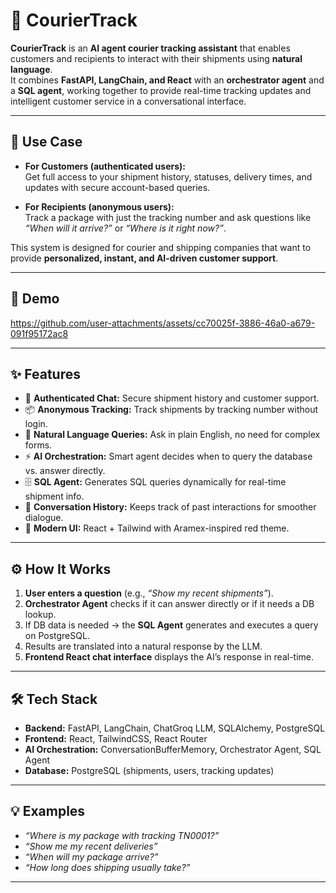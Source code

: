 # 🚚 CourierTrack

**CourierTrack** is an **AI agent courier tracking assistant** that enables customers and recipients to interact with their shipments using **natural language**.  
It combines **FastAPI, LangChain, and React** with an **orchestrator agent** and a **SQL agent**, working together to provide real-time tracking updates and intelligent customer service in a conversational interface.

---

## 🎯 Use Case 

- **For Customers (authenticated users):**  
  Get full access to your shipment history, statuses, delivery times, and updates with secure account-based queries.

- **For Recipients (anonymous users):**  
  Track a package with just the tracking number and ask questions like *“When will it arrive?”* or *“Where is it right now?”*.

This system is designed for courier and shipping companies that want to provide **personalized, instant, and AI-driven customer support**.

---

## 🎥 Demo

https://github.com/user-attachments/assets/cc70025f-3886-46a0-a679-091f95172ac8


---

## ✨ Features

- 🔐 **Authenticated Chat:** Secure shipment history and customer support.  
- 📦 **Anonymous Tracking:** Track shipments by tracking number without login.  
- 💬 **Natural Language Queries:** Ask in plain English, no need for complex forms.  
- ⚡ **AI Orchestration:** Smart agent decides when to query the database vs. answer directly.  
- 🗄️ **SQL Agent:** Generates SQL queries dynamically for real-time shipment info.  
- 📜 **Conversation History:** Keeps track of past interactions for smoother dialogue.  
- 🎨 **Modern UI:** React + Tailwind with Aramex-inspired red theme.  

---

## ⚙️ How It Works

1. **User enters a question** (e.g., *“Show my recent shipments”*).  
2. **Orchestrator Agent** checks if it can answer directly or if it needs a DB lookup.  
3. If DB data is needed → the **SQL Agent** generates and executes a query on PostgreSQL.  
4. Results are translated into a natural response by the LLM.  
5. **Frontend React chat interface** displays the AI’s response in real-time.  

---

## 🛠 Tech Stack

- **Backend:** FastAPI, LangChain, ChatGroq LLM, SQLAlchemy, PostgreSQL  
- **Frontend:** React, TailwindCSS, React Router  
- **AI Orchestration:** ConversationBufferMemory, Orchestrator Agent, SQL Agent  
- **Database:** PostgreSQL (shipments, users, tracking updates)  

---

## 💡 Examples

- *“Where is my package with tracking TN0001?”*  
- *“Show me my recent deliveries”*  
- *“When will my package arrive?”*  
- *“How long does shipping usually take?”*  

---
